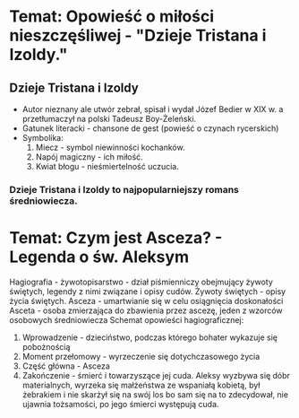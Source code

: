 # Temat: Opowieść o miłości nieszczęśliwej - "Dzieje Tristana i Izoldy."
## Dzieje Tristana i Izoldy
- Autor nieznany ale utwór zebrał, spisał i wydał Józef Bedier w XIX w. a przetłumaczył na polski Tadeusz Boy-Żeleński.
- Gatunek literacki - chansone de gest (powieść o czynach rycerskich)
- Symbolika:
  1. Miecz - symbol niewinności kochanków.
  2. Napój magiczny - ich miłość.
  3. Kwiat błogu - nieśmiertelność uczucia.
### Dzieje Tristana i Izoldy to najpopularniejszy romans średniowiecza.
# Temat: Czym jest Asceza? - Legenda o św. Aleksym 
Hagiografia - żywotopisarstwo - dział piśmienniczy obejmujący żywoty świętych, legendy z nimi związane i opisy cudów.
Żywoty świętych - opisy życia świętych.
Asceza - umartwianie się w celu osiągnięcia doskonałości 
Asceta - osoba zmierzająca do zbawienia przez ascezę, jeden z wzorców osobowych średniowiecza
Schemat opowieści hagiograficznej:
1. Wprowadzenie - dzieciństwo, podczas którego bohater wykazuje się pobożnością
2. Moment przełomowy - wyrzeczenie się dotychczasowego życia
3. Część główna - Asceza
4. Zakończenie - śmierć i towarzyszące jej cuda.
Aleksy wyzbywa się dóbr materialnych, wyrzeka się małżeństwa ze wspaniałą kobietą, był żebrakiem i nie skarżył się na swój los bo sam się na to zdecydował, nie ujawnia tożsamości, po jego śmierci występują cuda.

